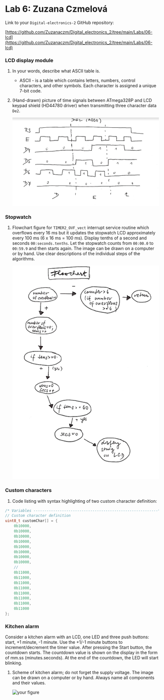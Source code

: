 # Lab 6: Zuzana Czmelová

Link to your `Digital-electronics-2` GitHub repository:

[https://github.com/Zuzanaczm/Digital_electronics_2/tree/main/Labs/06-lcd](https://github.com/Zuzanaczm/Digital_electronics_2/tree/main/Labs/06-lcd)


### LCD display module

1. In your words, describe what ASCII table is.
   * ASCII - is a table which contains letters, numbers, control characters, and other symbols. Each character is assigned a unique 7-bit code. 
  
2. (Hand-drawn) picture of time signals between ATmega328P and LCD keypad shield (HD44780 driver) when transmitting three character data `De2`.

   ![your figure](images/DE2.png)


### Stopwatch

1. Flowchart figure for `TIMER2_OVF_vect` interrupt service routine which overflows every 16&nbsp;ms but it updates the stopwatch LCD approximately every 100&nbsp;ms (6 x 16&nbsp;ms = 100&nbsp;ms). Display tenths of a second and seconds `00:seconds.tenths`. Let the stopwatch counts from `00:00.0` to `00:59.9` and then starts again. The image can be drawn on a computer or by hand. Use clear descriptions of the individual steps of the algorithms.

   ![your figure](images/flowchart.png)


### Custom characters

1. Code listing with syntax highlighting of two custom character definition:


```c
/* Variables ---------------------------------------------------------*/
// Custom character definition
uint8_t customChar[] = {
    0b10000,
    0b10000,
    0b10000,
    0b10000,
    0b10000,
    0b10000,
    0b10000,
    0b10000,
    //
    0b11000,
    0b11000,
    0b11000,
    0b11000,
    0b11000,
    0b11000,
    0b11000,
    0b11000
};
```


### Kitchen alarm

Consider a kitchen alarm with an LCD, one LED and three push buttons: start, +1 minute, -1 minute. Use the +1/-1 minute buttons to increment/decrement the timer value. After pressing the Start button, the countdown starts. The countdown value is shown on the display in the form of mm.ss (minutes.seconds). At the end of the countdown, the LED will start blinking.

1. Scheme of kitchen alarm; do not forget the supply voltage. The image can be drawn on a computer or by hand. Always name all components and their values.

   ![your figure](kitchen_alarm.png)
